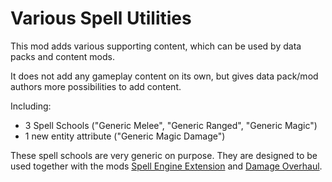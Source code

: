 # Various Spell Utilities

This mod adds various supporting content, which can be used by data packs and content mods.

It does not add any gameplay content on its own, but gives data pack/mod authors more possibilities to add content.

Including:
- 3 Spell Schools ("Generic Melee", "Generic Ranged", "Generic Magic")
- 1 new entity attribute ("Generic Magic Damage")

These spell schools are very generic on purpose. They are designed to be used together with the mods [Spell Engine Extension](https://github.com/TheRedBrain/spellengine-extension) and [Damage Overhaul](https://github.com/TheRedBrain/overhauled-damage).
